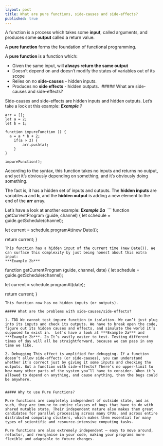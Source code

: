 ```yaml
---
layout: post
title: What are pure functions, side-causes and side-effects?
published: true
---
```


A function is a process which takes some **input**, called arguments, and produces some **output** called a return value. 

A **pure function** forms the foundation of functional programming.

A **pure function** is a function which:
- Given the same input, will **always return the same output**
- Doesn’t depend on and doesn’t modify the states of variables out of its scope
- Relies on no **side-causes** - hidden inputs.
- Produces no **side effects** - hidden outputs.
 ##### What are side-causes and side-effects?

Side-causes and side-effects are hidden inputs and hidden outputs. Let’s take a look at this example:
***Example 1***

```
arr = [];
let a = 2;
let b = 1;

function impureFunction () {
  a = a * b + 2;
	if(a > 3) {
		arr.push(a);
	}
}

impureFunction();

```

According to the syntax, this function takes no inputs and returns no output, and yet it’s obviously depending on something, and it’s obviously doing something. 

The fact is, it has a hidden set of inputs and outputs. 
The **hidden inputs** are variables **a** and **b**, and the **hidden output** is adding a new element to the end of the **arr** array.


Let’s have a look at another example: ***Example 2a***
 ```
function getCurrentProgram (guide, channel) {
  let schedule = guide.getSchedule(channel);

  let current = schedule.programAt(new Date());

  return current;
}

```
This function has a hidden input of the current time (new Date()). We can surface this complexity by just being honest about this extra input:
***Example 2b***
```
function getCurrentProgram (guide, channel, date) {
  let schedule = guide.getSchedule(channel);

  let current = schedule.programAt(date);

  return current;
}
```
This function now has no hidden inputs (or outputs).

##### What are the problems with side-causes/side-effects?

1. TDD We cannot test impure function in isolation. We can’t just plug into its inputs and check its outputs. We have to break open the code, figure out its hidden causes and effects, and simulate the world it’s supposed to exist in.  Let’s have a look at ***Example 2a*** and ***Example 2b***. 2b It’s vastly easier to test. Testing different times of day will all be straightforward, because we can pass in any time we like.

2. Debugging This effect is amplified for debugging. If a function doesn’t allow side-effects (or side-causes), you can understand whether it’s correct just by giving it some inputs and checking the outputs. But a function with side-effects? There’s no upper-limit to how many other parts of the system you’ll have to consider. When it’s allowed to depend on anything, and cause anything, then the bugs could be anywhere.


##### Why to use Pure Functions?

Pure functions are completely independent of outside state, and as such, they are immune to entire classes of bugs that have to do with shared mutable state. Their independent nature also makes them great candidates for parallel processing across many CPUs, and across entire distributed computing clusters, which makes them essential for many types of scientific and resource-intensive computing tasks.

Pure functions are also extremely independent — easy to move around, refactor, and reorganise in your code, making your programs more flexible and adaptable to future changes.

